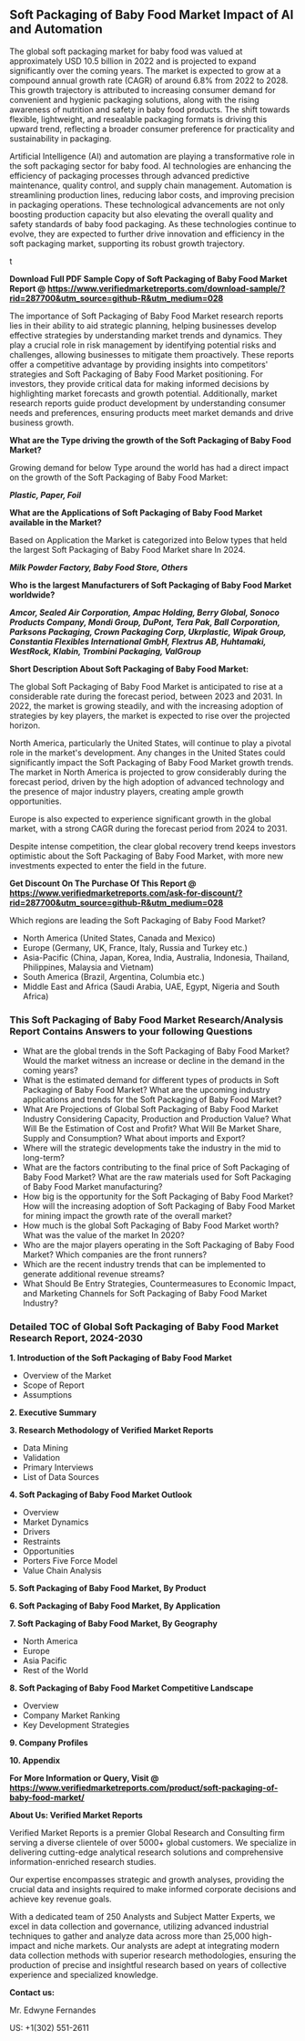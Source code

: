 <h2>Soft Packaging of Baby Food Market Impact of AI and Automation</h2><p>The global soft packaging market for baby food was valued at approximately USD 10.5 billion in 2022 and is projected to expand significantly over the coming years. The market is expected to grow at a compound annual growth rate (CAGR) of around 6.8% from 2022 to 2028. This growth trajectory is attributed to increasing consumer demand for convenient and hygienic packaging solutions, along with the rising awareness of nutrition and safety in baby food products. The shift towards flexible, lightweight, and resealable packaging formats is driving this upward trend, reflecting a broader consumer preference for practicality and sustainability in packaging.</p><p>Artificial Intelligence (AI) and automation are playing a transformative role in the soft packaging sector for baby food. AI technologies are enhancing the efficiency of packaging processes through advanced predictive maintenance, quality control, and supply chain management. Automation is streamlining production lines, reducing labor costs, and improving precision in packaging operations. These technological advancements are not only boosting production capacity but also elevating the overall quality and safety standards of baby food packaging. As these technologies continue to evolve, they are expected to further drive innovation and efficiency in the soft packaging market, supporting its robust growth trajectory.</p>t</p><p id="" class=""><strong>Download Full PDF Sample Copy of Soft Packaging of Baby Food Market Report @ <a href="https://www.verifiedmarketreports.com/download-sample/?rid=287700&utm_source=github-R&utm_medium=028" target="_blank">https://www.verifiedmarketreports.com/download-sample/?rid=287700&utm_source=github-R&utm_medium=028</a></strong></p><p>The importance of&nbsp;Soft Packaging of Baby Food Market research reports lies in their ability to aid strategic planning, helping businesses develop effective strategies by understanding market trends and dynamics. They play a crucial role in risk management by identifying potential risks and challenges, allowing businesses to mitigate them proactively. These reports offer a competitive advantage by providing insights into competitors' strategies and Soft Packaging of Baby Food Market positioning. For investors, they provide critical data for making informed decisions by highlighting market forecasts and growth potential. Additionally, market research reports guide product development by understanding consumer needs and preferences, ensuring products meet market demands and drive business growth.</p><p><strong>What are the&nbsp;Type driving the growth of the Soft Packaging of Baby Food Market?</strong></p><p id="" class="">Growing demand for below Type around the world has had a direct impact on the growth of the Soft Packaging of Baby Food Market:</p><em><strong>Plastic, Paper, Foil</strong></em></p><strong>What are the&nbsp;Applications&nbsp;of Soft Packaging of Baby Food Market available in the Market?</strong></p><p id="" class="">Based on Application the Market is categorized into Below types that held the largest Soft Packaging of Baby Food Market share In 2024.</p><em><strong>Milk Powder Factory, Baby Food Store, Others</strong></em></p><strong>Who is the largest Manufacturers of Soft Packaging of Baby Food Market worldwide?</strong></p><p><em><strong>Amcor, Sealed Air Corporation, Ampac Holding, Berry Global, Sonoco Products Company, Mondi Group, DuPont, Tera Pak, Ball Corporation, Parksons Packaging, Crown Packaging Corp, Ukrplastic, Wipak Group, Constantia Flexibles International GmbH, Flextrus AB, Huhtamaki, WestRock, Klabin, Trombini Packaging, ValGroup</strong></em></p><p id="" class=""><strong>Short Description About Soft Packaging of Baby Food Market:</strong></p><p>The global Soft Packaging of Baby Food Market is anticipated to rise at a considerable rate during the forecast period, between 2023 and 2031. In 2022, the market is growing steadily, and with the increasing adoption of strategies by key players, the market is expected to rise over the projected horizon.</p><p>North America, particularly the United States, will continue to play a pivotal role in the market's development. Any changes in the United States could significantly impact the Soft Packaging of Baby Food Market growth trends. The market in North America is projected to grow considerably during the forecast period, driven by the high adoption of advanced technology and the presence of major industry players, creating ample growth opportunities.</p><p>Europe is also expected to experience significant growth in the global market, with a strong CAGR during the forecast period from 2024 to 2031.</p><p>Despite intense competition, the clear global recovery trend keeps investors optimistic about the Soft Packaging of Baby Food Market, with more new investments expected to enter the field in the future.</p><p id="" class=""><strong>Get Discount On The Purchase Of This Report @ <a href="https://www.verifiedmarketreports.com/ask-for-discount/?rid=287700&utm_source=github-R&utm_medium=028" target="_blank">https://www.verifiedmarketreports.com/ask-for-discount/?rid=287700&utm_source=github-R&utm_medium=028</a></strong></p>Which regions are leading the Soft Packaging of Baby Food Market?</p><ul><li>North America (United States, Canada and Mexico)</li><li>Europe (Germany, UK, France, Italy, Russia and Turkey etc.)</li><li>Asia-Pacific (China, Japan, Korea, India, Australia, Indonesia, Thailand, Philippines, Malaysia and Vietnam)</li><li>South America (Brazil, Argentina, Columbia etc.)</li><li>Middle East and Africa (Saudi Arabia, UAE, Egypt, Nigeria and South Africa)</li></ul><h3 id="" class="">This Soft Packaging of Baby Food Market Research/Analysis Report Contains Answers to your following Questions</h3><ul><li>What are the global trends in the Soft Packaging of Baby Food Market? Would the market witness an increase or decline in the demand in the coming years?</li><li>What is the estimated demand for different types of products in Soft Packaging of Baby Food Market? What are the upcoming industry applications and trends for the Soft Packaging of Baby Food Market?</li><li>What Are Projections of Global Soft Packaging of Baby Food Market Industry Considering Capacity, Production and Production Value? What Will Be the Estimation of Cost and Profit? What Will Be Market Share, Supply and Consumption? What about imports and Export?</li><li>Where will the strategic developments take the industry in the mid to long-term?</li><li>What are the factors contributing to the final price of Soft Packaging of Baby Food Market? What are the raw materials used for Soft Packaging of Baby Food Market manufacturing?</li><li>How big is the opportunity for the Soft Packaging of Baby Food Market? How will the increasing adoption of Soft Packaging of Baby Food Market for mining impact the growth rate of the overall market?</li><li>How much is the global Soft Packaging of Baby Food Market worth? What was the value of the market In 2020?</li><li>Who are the major players operating in the Soft Packaging of Baby Food Market? Which companies are the front runners?</li><li>Which are the recent industry trends that can be implemented to generate additional revenue streams?</li><li>What Should Be Entry Strategies, Countermeasures to Economic Impact, and Marketing Channels for Soft Packaging of Baby Food Market Industry?</li></ul><h3 id="" class="">Detailed TOC of Global Soft Packaging of Baby Food Market Research Report, 2024-2030</h3><p id="" class=""><strong>1. Introduction of the Soft Packaging of Baby Food Market</strong></p><ul><li>Overview of the Market</li><li>Scope of Report</li><li>Assumptions</li></ul><p id="" class=""><strong>2. Executive Summary</strong></p><p id="" class=""><strong>3. Research Methodology of Verified Market Reports</strong></p><ul><li>Data Mining</li><li>Validation</li><li>Primary Interviews</li><li>List of Data Sources</li></ul><p id="" class=""><strong>4. Soft Packaging of Baby Food Market Outlook</strong></p><ul><li>Overview</li><li>Market Dynamics</li><li>Drivers</li><li>Restraints</li><li>Opportunities</li><li>Porters Five Force Model</li><li>Value Chain Analysis</li></ul><p id="" class=""><strong>5. Soft Packaging of Baby Food Market, By Product</strong></p><p id="" class=""><strong>6. Soft Packaging of Baby Food Market, By Application</strong></p><p id="" class=""><strong>7. Soft Packaging of Baby Food Market, By Geography</strong></p><ul><li>North America</li><li>Europe</li><li>Asia Pacific</li><li>Rest of the World</li></ul><p id="" class=""><strong>8. Soft Packaging of Baby Food Market Competitive Landscape</strong></p><ul><li>Overview</li><li>Company Market Ranking</li><li>Key Development Strategies</li></ul><p id="" class=""><strong>9. Company Profiles</strong></p><p id="" class=""><strong>10. Appendix</strong></p><p id="" class=""><strong>For More Information or Query, Visit @ <a href="https://www.verifiedmarketreports.com/product/soft-packaging-of-baby-food-market/" target="_blank">https://www.verifiedmarketreports.com/product/soft-packaging-of-baby-food-market/</a></strong></p><p id="" class=""><strong>About Us: Verified Market Reports</strong></p><p id="" class="">Verified Market Reports is a premier Global Research and Consulting firm serving a diverse clientele of over 5000+ global customers. We specialize in delivering cutting-edge analytical research solutions and comprehensive information-enriched research studies.</p><p id="" class="">Our expertise encompasses strategic and growth analyses, providing the crucial data and insights required to make informed corporate decisions and achieve key revenue goals.</p><p id="" class="">With a dedicated team of 250 Analysts and Subject Matter Experts, we excel in data collection and governance, utilizing advanced industrial techniques to gather and analyze data across more than 25,000 high-impact and niche markets. Our analysts are adept at integrating modern data collection methods with superior research methodologies, ensuring the production of precise and insightful research based on years of collective experience and specialized knowledge.</p><p id="" class=""><strong>Contact us:</strong></p><p id="" class="">Mr. Edwyne Fernandes</p><p id="" class="">US: +1(302) 551-2611</p>